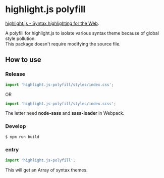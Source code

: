 # highlight.js polyfill

[highlight.js - Syntax highlighting for the Web](https://highlightjs.org/).

A polyfill for highlight.js to isolate various syntax theme because of global style pollution.   
This package doesn't require modifying the source file.

## How to use

### Release

```jsx
import 'highlight.js-polyfill/styles/index.css';
```
OR
```jsx
import 'highlight.js-polyfill/styles/index.scss';
```
The letter need **node-sass** and **sass-loader** in Webpack.

### Develop

```bash
$ npm run build 
```

### entry

```jsx
import 'highlight.js-polyfill';
```
This will get an Array of syntax themes.